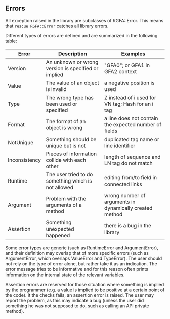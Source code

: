 ## Errors

All exception raised in the library are subclasses of RGFA::Error.
This means that ```rescue RGFA::Error``` catches all library errors.

Different types of errors are defined and are summarized in the following table:

| Error            | Description                                          | Examples                                                 |
|------------------|------------------------------------------------------|----------------------------------------------------------|
| Version          | An unknown or wrong version is specified or implied  | "GFA0"; or GFA1 in GFA2 context                          |
| Value            | The value of an object is invalid                    | a negative position is used                              |
| Type             | The wrong type has been used or specified            | Z instead of i used for VN tag; Hash for an i tag        |
| Format           | The format of an object is wrong                     | a line does not contain the expected number of fields    |
| NotUnique        | Something should be unique but is not                | duplicated tag name or line identifier                   |
| Inconsistency    | Pieces of information collide with each other        | length of sequence and LN tag do not match               |
| Runtime          | The user tried to do something which is not allowed  | editing from/to field in connected links                 |
| Argument         | Problem with the arguments of a method               | wrong number of arguments in dynamically created method  |
| Assertion        | Something unexpected happened                        | there is a bug in the library                            |

Some error types are generic (such as RuntimeError and ArgumentError), and their
definition may overlap that of more specific errors (such as ArgumentError,
which overlaps ValueError and TypeError).
The user should not rely on the type of error alone, but
rather take it as an indication. The error message tries to be informative
and for this reason often prints information on the internal state of the
relevant variables.

Assertion errors are reserved for those situation where something is implied
by the programmer (e.g. a value is implied to be positive at a certain point
of the code). It the checks fails, an assertion error is raised.
The user may report the problem, as this may indicate a bug (unless the user
did something he was not supposed to do, such as calling an API private method).

